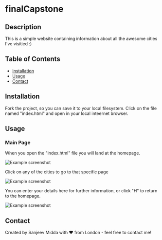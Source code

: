 # finalCapstone

## Description <br />
<p> This is a simple website containing information about all the awesome cities I've visitied :) </p>

## Table of Contents
  * [Installation](#installation)
  * [Usage](#usage)
  * [Contact](#contact)

## Installation
<p>Fork the project, so you can save it to your local filesystem. Click on the file named "index.html" and open in your local inteernet browser.</p>

## Usage
### Main Page
<p>When you open the "index.html" file you will land at the homepage.</p>

![Example screenshot](https://user-images.githubusercontent.com/110365686/211321808-87d6424f-6dad-4ced-808c-1e6fa4161799.png)

<p>Click on any of the cities to go to that specific page</p>

![Example screenshot](https://user-images.githubusercontent.com/110365686/211327358-74aa1176-18cf-46c9-bd41-54d585f6b8c2.png)

<p></p>

<p>You can enter your details here for further information, or click "H" to return to the homepage.</p>

![Example screenshot](https://user-images.githubusercontent.com/110365686/211331293-c7334a36-5720-42a4-95f4-9e8e161d1a95.png)

## Contact
Created by Sanjeev Midda with ❤️ from London - feel free to contact me!

